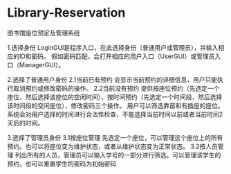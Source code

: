 # Library-Reservation
图书馆座位预定及管理系统


1.选择身份
LoginGUI是程序入口，在此选择身份（普通用户或管理员），并输入相应的ID和密码。
假如密码匹配，会打开相应的用户入口（UserGUI）或管理员入口（ManagerGUI）。

2.选择了普通用户身份
2.1当前已有预约
会显示当前预约的详细信息，用户只能执行取消预约或修改密码的操作。
2.2当前没有预约
提供按座位预约（先选定一个座位，然后选择该座位的空闲时间），按时间预约（先选定一个时间段，然后选择该时间段的空闲座位），修改密码三个操作。
用户可以筛选靠窗和有插座的座位。
系统会对用户选择的时间进行合法性检查，不能选择当前时间以前或者当前时间2天后的时间。

3.选择了管理员身份
3.1按座位管理
先选定一个座位，可以管理这个座位上的所有预约。也可以将座位变为维护状态，或者从维护状态变为正常状态。
3.2按人员管理
列出所有的人员，管理员可以输入学号的一部分进行筛选。可以管理该学生的预约，也可以重置学生的密码为初始密码
